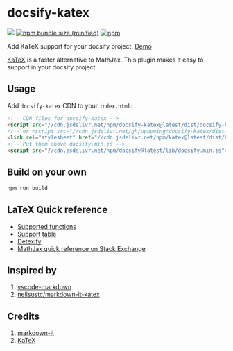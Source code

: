 # docsify-katex

[![](https://data.jsdelivr.com/v1/package/npm/docsify-katex/badge)](https://www.jsdelivr.com/package/npm/docsify-katex)
[![npm bundle size (minified)](https://img.shields.io/bundlephobia/min/docsify-katex.svg?style=flat-square)](https://www.npmjs.com/package/docsify-katex)
[![npm](https://img.shields.io/npm/v/docsify-katex.svg?style=flat-square)](https://www.npmjs.com/package/docsify-katex)

Add KaTeX support for your docsify project. [Demo](https://upupming.site/docsify-katex/docs)

[KaTeX](https://github.com/Khan/KaTeX) is a faster alternative to MathJax. This plugin makes it easy to support in your docsify project.

## Usage

Add `docsify-katex` CDN to your `index.html`:

```html
<!-- CDN files for docsify-katex -->
<script src="//cdn.jsdelivr.net/npm/docsify-katex@latest/dist/docsify-katex.js"></script>
<!-- or <script src="//cdn.jsdelivr.net/gh/upupming/docsify-katex/dist/docsify-katex.js"></script> -->
<link rel="stylesheet" href="//cdn.jsdelivr.net/npm/katex@latest/dist/katex.min.css">
<!-- Put them above docsify.min.js -->
<script src="//cdn.jsdelivr.net/npm/docsify@latest/lib/docsify.min.js"></script>
```

## Build on your own

```bash
npm run build
```

## LaTeX Quick reference

+ [Supported functions](https://upupming.site/docsify-katex/docs/#/supported)
+ [Support table](https://upupming.site/docsify-katex/docs/#/support-table)
+ [Detexify](http://detexify.kirelabs.org/classify.html)
+ [MathJax quick reference on Stack Exchange](https://math.meta.stackexchange.com/questions/5020/mathjax-basic-tutorial-and-quick-reference)

## Inspired by

1. [vscode-markdown](https://github.com/neilsustc/vscode-markdown)
2. [neilsustc/markdown-it-katex](https://github.com/neilsustc/markdown-it-katex)

## Credits

1. [markdown-it](https://markdown-it.github.io/markdown-it/)
2. [KaTeX](https://github.com/Khan/KaTeX)